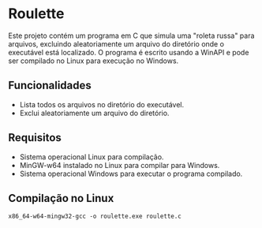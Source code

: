 # Roulette

Este projeto contém um programa em C que simula uma "roleta russa" para arquivos, excluindo aleatoriamente um arquivo do diretório onde o executável está localizado. O programa é escrito usando a WinAPI e pode ser compilado no Linux para execução no Windows.

## Funcionalidades

- Lista todos os arquivos no diretório do executável.
- Exclui aleatoriamente um arquivo do diretório.

## Requisitos

- Sistema operacional Linux para compilação.
- MinGW-w64 instalado no Linux para compilar para Windows.
- Sistema operacional Windows para executar o programa compilado.

## Compilação no Linux

```x86_64-w64-mingw32-gcc -o roulette.exe roulette.c```
